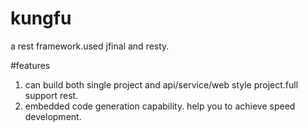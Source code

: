# kungfu
a rest framework.used jfinal and resty.

#features
1. can build both single project and api/service/web style project.full support rest.
2. embedded code generation capability. help you to achieve speed development.

